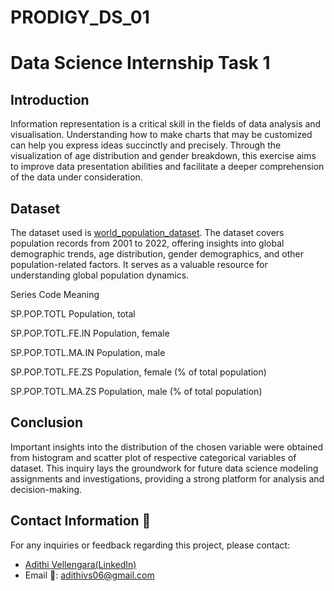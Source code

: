 # PRODIGY_DS_01
# Data Science Internship Task 1

## Introduction
Information representation is a critical skill in the fields of data analysis and visualisation. Understanding how to make charts that may be customized can help you express ideas succinctly and precisely. Through the visualization of age distribution and gender breakdown, this exercise aims to improve data presentation abilities and facilitate a deeper comprehension of the data under consideration. 

## Dataset
The dataset used is <a href="https://github.com/AdithiVS/PRODIGY_DS_01/blob/main/worldpopulationdata.csv">world_population_dataset</a>.
The dataset covers population records from 2001 to 2022, offering insights into global demographic trends, age distribution, gender demographics, and other population-related factors. It serves as a valuable resource for understanding global population dynamics.

<p>Series             Code	Meaning</p>
<p>SP.POP.TOTL	       Population, total</p>
<p>SP.POP.TOTL.FE.IN	 Population, female</p>
<p>SP.POP.TOTL.MA.IN	 Population, male</p>
<p>SP.POP.TOTL.FE.ZS	 Population, female (% of total population)</p>
<p>SP.POP.TOTL.MA.ZS	 Population, male (% of total population)</p>

## Conclusion
Important insights into the distribution of the chosen variable were obtained from histogram and scatter plot of respective categorical variables of dataset. This inquiry lays the groundwork for future data science modeling assignments and investigations, providing a strong platform for analysis and decision-making.

## Contact Information 📩
For any inquiries or feedback regarding this project, please contact:

- <a href="https://www.linkedin.com/in/adithi-v-345604257/">Adithi Vellengara(LinkedIn)</a>
- Email 📧: adithivs06@gmail.com

